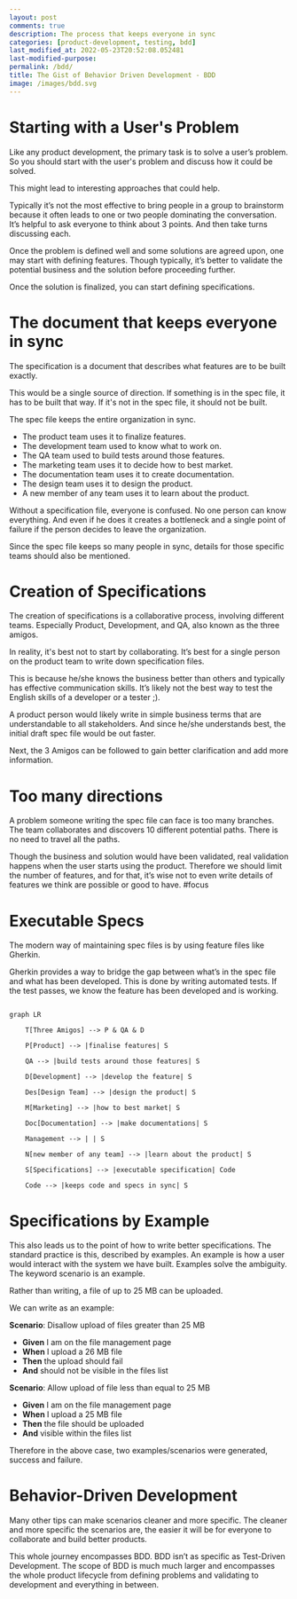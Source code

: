 ```yaml
---
layout: post
comments: true
description: The process that keeps everyone in sync
categories: [product-development, testing, bdd]
last_modified_at: 2022-05-23T20:52:08.052481
last-modified-purpose:
permalink: /bdd/
title: The Gist of Behavior Driven Development - BDD
image: /images/bdd.svg
---
```


# Starting with a User's Problem

Like any product development, the primary task is to solve a user’s problem. So you should start with the user's problem and discuss how it could be solved.

This might lead to interesting approaches that could help.

Typically it’s not the most effective to bring people in a group to brainstorm because it often leads to one or two people dominating the conversation. It’s helpful to ask everyone to think about 3 points. And then take turns discussing each.

Once the problem is defined well and some solutions are agreed upon, one may start with defining features. Though typically, it’s better to validate the potential business and the solution before proceeding further.

Once the solution is finalized, you can start defining specifications.

# The document that keeps everyone in sync

The specification is a document that describes what features are to be built exactly.

This would be a single source of direction. If something is in the spec file, it has to be built that way. If it's not in the spec file, it should not be built.

The spec file keeps the entire organization in sync. 

- The product team uses it to finalize features.
- The development team used to know what to work on.
- The QA team used to build tests around those features.
- The marketing team uses it to decide how to best market.
- The documentation team uses it to create documentation.
- The design team uses it to design the product.
- A new member of any team uses it to learn about the product.

Without a specification file, everyone is confused. No one person can know everything. And even if he does it creates a bottleneck and a single point of failure if the person decides to leave the organization.

Since the spec file keeps so many people in sync, details for those specific teams should also be mentioned.

# Creation of Specifications

The creation of specifications is a collaborative process, involving different teams. Especially Product, Development, and QA, also known as the three amigos.

In reality, it's best not to start by collaborating. It’s best for a single person on the product team to write down specification files.

This is because he/she knows the business better than others and typically has effective communication skills. It’s likely not the best way to test the English skills of a developer or a tester ;). 

A product person would likely write in simple business terms that are understandable to all stakeholders. And since he/she understands best, the initial draft spec file would be out faster.

Next, the 3 Amigos can be followed to gain better clarification and add more information.

# Too many directions

A problem someone writing the spec file can face is too many branches. The team collaborates and discovers 10 different potential paths. There is no need to travel all the paths.

Though the business and solution would have been validated, real validation happens when the user starts using the product. Therefore we should limit the number of features, and for that, it’s wise not to even write details of features we think are possible or good to have. #focus

# Executable Specs

The modern way of maintaining spec files is by using feature files like Gherkin.

Gherkin provides a way to bridge the gap between what’s in the spec file and what has been developed. This is done by writing automated tests. If the test passes, we know the feature has been developed and is working.

```mermaid!

graph LR

    T[Three Amigos] --> P & QA & D

    P[Product] --> |finalise features| S

    QA --> |build tests around those features| S

    D[Development] --> |develop the feature| S

    Des[Design Team] --> |design the product| S

    M[Marketing] --> |how to best market| S

    Doc[Documentation] --> |make documentations| S

    Management --> | | S

    N[new member of any team] --> |learn about the product| S

    S[Specifications] --> |executable specification| Code

    Code --> |keeps code and specs in sync| S

```
# Specifications by Example

This also leads us to the point of how to write better specifications. The standard practice is this, described by examples. An example is how a user would interact with the system we have built. Examples solve the ambiguity. The keyword scenario is an example.

Rather than writing, a file of up to 25 MB can be uploaded. 

We can write as an example:

**Scenario**: Disallow upload of files greater than 25 MB

- **Given** I am on the file management page
- **When** I upload a 26 MB file
- **Then** the upload should fail
- **And** should not be visible in the files list

**Scenario**: Allow upload of file less than equal to 25 MB
- **Given** I am on the file management page
- **When** I upload a 25 MB file
- **Then** the file should be uploaded
- **And** visible within the files list

Therefore in the above case, two examples/scenarios were generated, success and failure.

# Behavior-Driven Development

Many other tips can make scenarios cleaner and more specific. The cleaner and more specific the scenarios are, the easier it will be for everyone to collaborate and build better products.

This whole journey encompasses BDD. BDD isn’t as specific as Test-Driven Development. The scope of BDD is much much larger and encompasses the whole product lifecycle from defining problems and validating to development and everything in between.